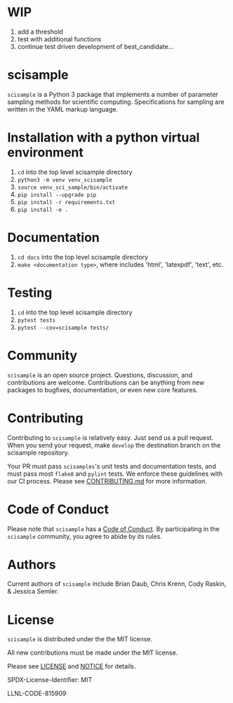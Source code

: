 # WIP
1. add a threshold
2. test with additional functions
3. continue test driven development of best_candidate...

# scisample

`scisample` is a Python 3 package that implements a number of parameter
sampling methods for scientific computing. Specifications for sampling
are written in  the YAML markup language.

# Installation with a python virtual environment

1. `cd` into the top level scisample directory
1. `python3 -m venv venv_scisample`
1. `source venv_sci_sample/bin/activate`
1. `pip install --upgrade pip`
1. `pip install -r requirements.txt`
1. `pip install -e .`

# Documentation

 1. `cd docs` into the top level scisample directory
 1. `make <documentation type>`, where <documentation type> includes 'html', 'latexpdf', 'text', etc.


# Testing

 1. `cd` into the top level scisample directory
 1. `pytest tests`
 1. `pytest --cov=scisample tests/`

# Community

`scisample` is an open source project. Questions, discussion, and
contributions are welcome. Contributions can be anything from new
packages to bugfixes, documentation, or even new core features.

# Contributing

Contributing to `scisample` is relatively easy. Just send us a pull
request. When you send your request, make `develop` the destination
branch on the scisample repository.

Your PR must pass `scisamples`'s unit tests and documentation tests, and
must pass most `flake8` and `pylint` tests. We enforce these guidelines
with our CI process. Please see [CONTRIBUTING.md](./CONTRIBUTING.md) for
more information.

# Code of Conduct

Please note that `scisample` has a [Code of Conduct](./CODE_OF_CONDUCT.md). By
participating in the `scisample` community, you agree to abide by its rules.

# Authors

Current authors of `scisample` include Brian Daub, Chris Krenn, Cody Raskin, &
Jessica Semler.

# License

`scisample` is distributed under the the MIT license.

All new contributions must be made under the MIT license.

Please see [LICENSE](./LICENSE) and [NOTICE](./NOTICE) for details.

SPDX-License-Identifier: MIT

LLNL-CODE-815909
